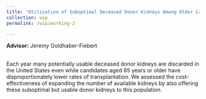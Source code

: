 ```yaml
---
title: "Utilization of Suboptimal Deceased Donor Kidneys Among Older Candidates: A Cost-Effectiveness Analysis"
collection: wip
permalink: /wip/working-2

---
```

<b>Advisor:</b> Jeremy Goldhaber-Fiebert <br> <br>

Each year many potentially usable deceased donor kidneys are discarded in the United States even while candidates aged 65 years or older have disproportionately lower rates of transplantation. We assessed the cost-effectiveness of expanding the number of available kidneys by also offering these suboptimal but usable donor kidneys to this population. 
